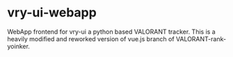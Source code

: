 # vry-ui-webapp
WebApp frontend for vry-ui a python based VALORANT tracker. This is a heavily modified and reworked version of vue.js branch of VALORANT-rank-yoinker.
